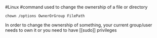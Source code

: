 #Linux #command  used to change the ownership of a file or directory

	chown /options OwnerOrGroup FilePath

In order to change the ownership of something, your current group/user needs to own it or you need to have [[sudo]] privileges 